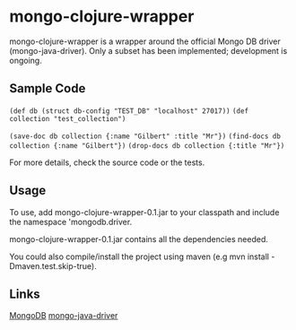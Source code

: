 mongo-clojure-wrapper
=====================
mongo-clojure-wrapper is a wrapper around the official Mongo DB driver (mongo-java-driver). Only a subset has been implemented; development is ongoing. 

Sample Code
---------------
`(def db (struct db-config "TEST_DB" "localhost" 27017))`
`(def collection "test_collection")`

`(save-doc db collection {:name "Gilbert" :title "Mr"})`
`(find-docs db collection {:name "Gilbert"})`
`(drop-docs db collection {:title "Mr"})`

For more details, check the source code or the tests.

Usage
----------
To use, add mongo-clojure-wrapper-0.1.jar to your classpath and include the namespace 'mongodb.driver.

mongo-clojure-wrapper-0.1.jar contains all the dependencies needed. 

You could also compile/install the project using maven (e.g mvn install -Dmaven.test.skip-true).

Links
---------
[MongoDB](http://www.mongodb.com)
[mongo-java-driver](http://www.mongodb.org/display/DOCS/Java+Language+Center)

